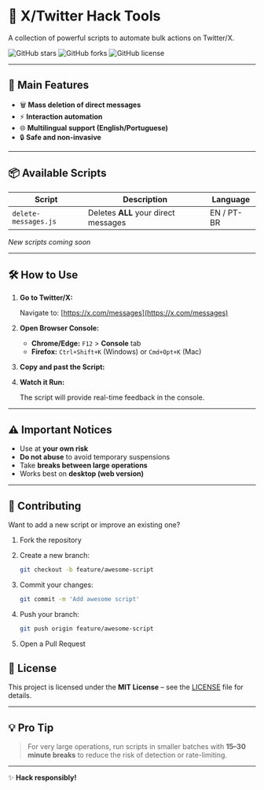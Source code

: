 # 🚀 X/Twitter Hack Tools

A collection of powerful scripts to automate bulk actions on Twitter/X.

![GitHub stars](https://img.shields.io/github/stars/helmesvs/x-twitter-hacks?style=social)
![GitHub forks](https://img.shields.io/github/forks/helmesvs/x-twitter-hacks?style=social)
![GitHub license](https://img.shields.io/github/license/helmesvs/x-twitter-hacks)

---

## 🌟 Main Features

- 🗑️ **Mass deletion of direct messages**
- ⚡ **Interaction automation**
- 🌐 **Multilingual support (English/Portuguese)**
- 🔒 **Safe and non-invasive**

---

## 📦 Available Scripts

| Script             | Description                             | Language   |
|--------------------|-----------------------------------------|------------|
| `delete-messages.js`| Deletes **ALL** your direct messages     | EN / PT-BR |

_New scripts coming soon_

---

## 🛠️ How to Use

1. **Go to Twitter/X:**

   Navigate to: [https://x.com/messages](https://x.com/messages)

2. **Open Browser Console:**

   - **Chrome/Edge:** `F12` > **Console** tab  
   - **Firefox:** `Ctrl+Shift+K` (Windows) or `Cmd+Opt+K` (Mac)

3. **Copy and past the Script:**

3. **Watch it Run:**

   The script will provide real-time feedback in the console.

---

## ⚠️ Important Notices

- Use at **your own risk**
- **Do not abuse** to avoid temporary suspensions
- Take **breaks between large operations**
- Works best on **desktop (web version)**

---

## 🤝 Contributing

Want to add a new script or improve an existing one?

1. Fork the repository  
2. Create a new branch:

   ```bash
   git checkout -b feature/awesome-script

2. Commit your changes:
   
   ```bash
   git commit -m 'Add awesome script'

4. Push your branch:

   ```bash
   git push origin feature/awesome-script

5. Open a Pull Request
   
## 📜 License

This project is licensed under the **MIT License** – see the [LICENSE](LICENSE) file for details.

---

## 💡 Pro Tip

> For very large operations, run scripts in smaller batches with **15–30 minute breaks** to reduce the risk of detection or rate-limiting.

---

✨ **Hack responsibly!**


